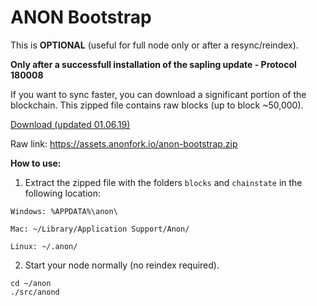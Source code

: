 # ANON Bootstrap

This is **OPTIONAL** (useful for full node only or after a resync/reindex).

**Only after a successfull installation of the sapling update - Protocol 180008**

If you want to sync faster, you can download a significant portion of the blockchain.
This zipped file contains raw blocks (up to block ~50,000).

[Download (updated 01.06.19)](https://assets.anonfork.io/anon-bootstrap.zip)


Raw link: https://assets.anonfork.io/anon-bootstrap.zip


**How to use:**

1. Extract the zipped file with the folders ```blocks``` and ```chainstate``` in the following location:

```
Windows: %APPDATA%\anon\

Mac: ~/Library/Application Support/Anon/

Linux: ~/.anon/
```
2. Start your node normally (no reindex required).

```
cd ~/anon
./src/anond
